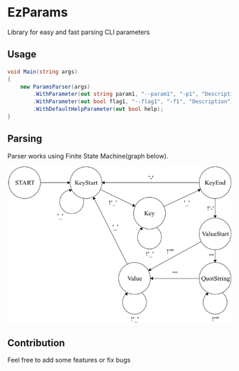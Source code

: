 # EzParams
Library for easy and fast parsing CLI parameters
## Usage
```csharp
void Main(string args)
{
    new ParamsParser(args)
        .WithParameter(out string param1, "--param1", "-p1", "Description", "DefaultValue")
        .WithParameter(out bool flag1, "--flag1", "-f1", "Description")
        .WithDefaultHelpParameter(out bool help);
}
```
## Parsing
Parser works using Finite State Machine(graph below).  

![](fsm.png)

## Contribution
Feel free to add some features or fix bugs